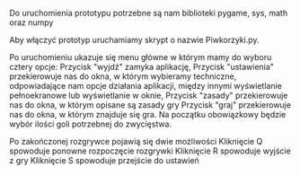 Do uruchomienia prototypu potrzebne są nam biblioteki pygame, sys, math oraz numpy

Aby włączyć prototyp uruchamiamy skrypt o nazwie Piwkorzyki.py. 

Po uruchomieniu ukazuje się menu główne w którym mamy do wyboru cztery opcje: 
Przycisk "wyjdź" zamyka aplikację,
Przycisk "ustawienia" przekierowuje nas do okna, w którym wybieramy techniczne, odpowiadające nam opcje działania aplikacji, między innymi wyświetlanie pełnoekranowe lub wyświetlanie w oknie,
Przycisk "zasady" przekierowuje nas do okna, w którym opisane są zasady gry
Przycisk "graj" przekierowuje nas do okna, w którym znajduje się gra. Na początku obowiązkowy będzie wybór ilości goli potrzebnej do zwycięstwa.

Po zakończonej rozgrywce pojawią się dwie możliwości
Kliknięcie Q spowoduje ponowne rozpoczęcie rozgrywki
Kliknięcie R spowoduje wyjście z gry 
Kliknięcie S spowoduje przejście do ustawień
 
